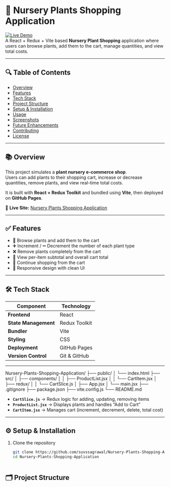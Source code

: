 # 🌿 Nursery Plants Shopping Application

[![Live Demo](https://img.shields.io/badge/Live-Demo-green)](https://suvssagrawal.github.io/Nursery-Plants-Shopping-Application/)  
A React + Redux + Vite based **Nursery Plant Shopping** application where users can browse plants, add them to the cart, manage quantities, and view total costs.  

---

## 🔍 Table of Contents

- [Overview](#overview)  
- [Features](#features)  
- [Tech Stack](#tech-stack)  
- [Project Structure](#project-structure)  
- [Setup & Installation](#setup--installation)  
- [Usage](#usage)  
- [Screenshots](#screenshots)  
- [Future Enhancements](#future-enhancements)  
- [Contributing](#contributing)  
- [License](#license)  

---

## 📚 Overview

This project simulates a **plant nursery e-commerce shop**.  
Users can add plants to their shopping cart, increase or decrease quantities, remove plants, and view real-time total costs.  

It is built with **React + Redux Toolkit** and bundled using **Vite**, then deployed on **GitHub Pages**.

🔗 **Live Site:** [Nursery Plants Shopping Application](https://suvssagrawal.github.io/Nursery-Plants-Shopping-Application/)

---

## ✅ Features

- 🌱 Browse plants and add them to the cart  
- ➕ Increment / ➖ Decrement the number of each plant type  
- ❌ Remove plants completely from the cart  
- 🛒 View per-item subtotal and overall cart total  
- 🔄 Continue shopping from the cart  
- 📱 Responsive design with clean UI  

---

## 🛠 Tech Stack

| Component            | Technology         |
|----------------------|--------------------|
| **Frontend**         | React              |
| **State Management** | Redux Toolkit      |
| **Bundler**          | Vite               |
| **Styling**          | CSS                |
| **Deployment**       | GitHub Pages       |
| **Version Control**  | Git & GitHub       |

---
Nursery-Plants-Shopping-Application/
├── public/
│ └── index.html
├── src/
│ ├── components/
│ │ ├── ProductList.jsx
│ │ └── CartItem.jsx
│ ├── redux/
│ │ └── CartSlice.js
│ ├── App.jsx
│ └── main.jsx
├── .gitignore
├── package.json
├── vite.config.js
└── README.md


- **`CartSlice.js`** → Redux logic for adding, updating, removing items  
- **`ProductList.jsx`** → Displays plants and handles “Add to Cart”  
- **`CartItem.jsx`** → Manages cart (increment, decrement, delete, total cost)  

---

## ⚙ Setup & Installation

1. Clone the repository  
   ```bash
   git clone https://github.com/suvssagrawal/Nursery-Plants-Shopping-Application.git
   cd Nursery-Plants-Shopping-Application



## 🗂 Project Structure

